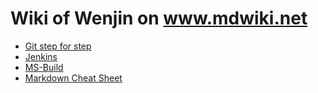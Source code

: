 # Wiki of Wenjin on www.mdwiki.net

* [Git step for step](/Git)
* [Jenkins](/Jenkins)
* [MS-Build](/TFSBuild)
* [Markdown Cheat Sheet](/markdown)